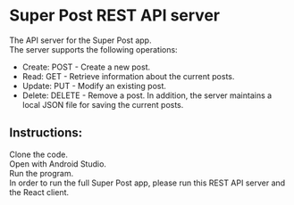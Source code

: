 # Super Post REST API server
The API server for the Super Post app.<br />
The server supports the following operations:<br />
* Create: POST - Create a new post.
* Read: GET - Retrieve information about the current posts.
* Update: PUT - Modify an existing post.
* Delete: DELETE - Remove a post.
In addition, the server maintains a local JSON file for saving the current posts. 
## Instructions:
Clone the code.<br />
Open with Android Studio.<br />
Run the program.<br />
In order to run the full Super Post app, please run this REST API server and the React client.
